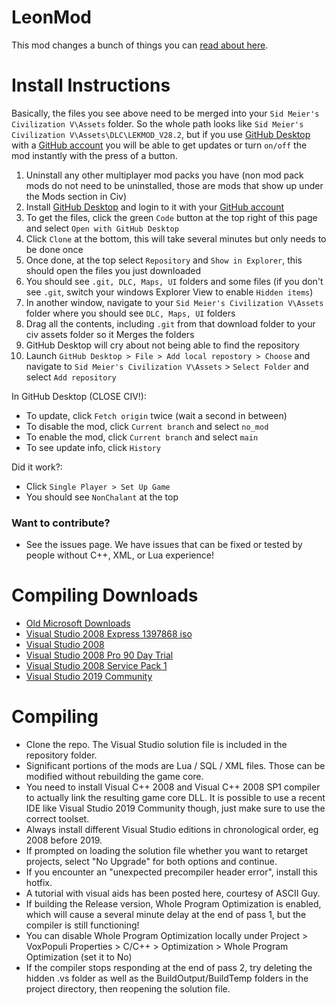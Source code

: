 
# LeonMod
This mod changes a bunch of things you can [read about here](https://docs.google.com/document/d/12eoA7EOY_42vgNyLlonejqKW4pcny9x_-KcpemVLlEg/edit).

# Install Instructions
Basically, the files you see above need to be merged into your `Sid Meier's Civilization V\Assets` folder. So the whole path looks like `Sid Meier's Civilization V\Assets\DLC\LEKMOD_V28.2`, but if you use [GitHub Desktop](https://desktop.github.com/) with a [GitHub account](github.com/login) you will be able to get updates or turn `on/off` the mod instantly with the press of a button.
1. Uninstall any other multiplayer mod packs you have (non mod pack mods do not need to be uninstalled, those are mods that show up under the Mods section in Civ)
1. Install [GitHub Desktop](https://desktop.github.com/) and login to it with your [GitHub account](github.com/login)
1. To get the files, click the green `Code` button at the top right of this page and select `Open with GitHub Desktop`
1. Click `Clone` at the bottom, this will take several minutes but only needs to be done once
1. Once done, at the top select `Repository` and `Show in Explorer`, this should open the files you just downloaded
3. You should see `.git, DLC, Maps, UI` folders and some files (if you don't see `.git`, switch your windows Explorer View to enable `Hidden items`)
4. In another window, navigate to your `Sid Meier's Civilization V\Assets` folder where you should see `DLC, Maps, UI` folders
5. Drag all the contents, including `.git` from that download folder to your civ assets folder so it Merges the folders
6. GitHub Desktop will cry about not being able to find the repository
7. Launch `GitHub Desktop > File > Add local repostory > Choose` and navigate to `Sid Meier's Civilization V\Assets` > `Select Folder` and select `Add repository`

In GitHub Desktop (CLOSE CIV!):
* To update, click `Fetch origin` twice (wait a second in between)
* To disable the mod, click `Current branch` and select `no_mod`
* To enable the mod, click `Current branch` and select `main`
* To see update info, click `History`

Did it work?:
* Click `Single Player > Set Up Game` 
* You should see `NonChalant` at the top

### Want to contribute?
* See the issues page. We have issues that can be fixed or tested by people without C++, XML, or Lua experience!



# Compiling Downloads
* [Old Microsoft Downloads](https://my.visualstudio.com/Downloads?q=visual%20studio%202010&wt.mc_id=o~msft~vscom~older-downloads)
* [Visual Studio 2008 Express 1397868 iso](http://download.microsoft.com/download/8/B/5/8B5804AD-4990-40D0-A6AA-CE894CBBB3DC/VS2008ExpressENUX1397868.iso)
* [Visual Studio 2008](https://www.microsoft.com/en-us/download/details.aspx?id=7873)
* [Visual Studio 2008 Pro 90 Day Trial](http://download.microsoft.com/download/8/1/d/81d3f35e-fa03-485b-953b-ff952e402520/VS2008ProEdition90dayTrialENUX1435622.iso)
* [Visual Studio 2008 Service Pack 1](https://www.microsoft.com/en-us/download/details.aspx?id=13276)
* [Visual Studio 2019 Community](https://learn.microsoft.com/en-us/visualstudio/releases/2019/release-notes)



# Compiling
* Clone the repo. The Visual Studio solution file is included in the repository folder.
* Significant portions of the mods are Lua / SQL / XML files. Those can be modified without rebuilding the game core.
* You need to install Visual C++ 2008 and Visual C++ 2008 SP1 compiler to actually link the resulting game core DLL. It is possible to use a recent IDE like Visual Studio 2019 Community though, just make sure to use the correct toolset.
* Always install different Visual Studio editions in chronological order, eg 2008 before 2019.
* If prompted on loading the solution file whether you want to retarget projects, select "No Upgrade" for both options and continue.
* If you encounter an "unexpected precompiler header error", install this hotfix.
* A tutorial with visual aids has been posted here, courtesy of ASCII Guy.
* If building the Release version, Whole Program Optimization is enabled, which will cause a several minute delay at the end of pass 1, but the compiler is still functioning!
* You can disable Whole Program Optimization locally under Project > VoxPopuli Properties > C/C++ > Optimization > Whole Program Optimization (set it to No)
* If the compiler stops responding at the end of pass 2, try deleting the hidden .vs folder as well as the BuildOutput/BuildTemp folders in the project directory, then reopening the solution file.

















